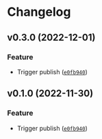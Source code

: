 # Changelog

<!--next-version-placeholder-->

## v0.3.0 (2022-12-01)
### Feature
* Trigger publish ([`e0fb940`](https://github.com/indicina-dev/decide-python/commit/e0fb940a544b1844824f7513f4ed1d0f4faddc78))

## v0.1.0 (2022-11-30)
### Feature
* Trigger publish ([`e0fb940`](https://github.com/indicina-dev/decide-python/commit/e0fb940a544b1844824f7513f4ed1d0f4faddc78))

